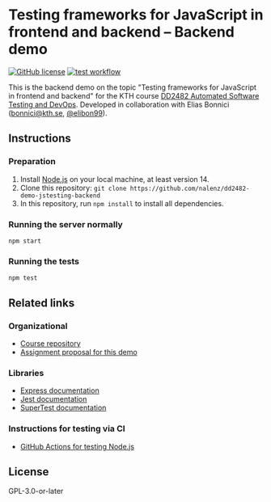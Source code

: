 # Testing frameworks for JavaScript in frontend and backend – Backend demo

[![GitHub license](https://img.shields.io/github/license/nalenz/dd2482-demo-jstesting-backend)](https://github.com/nalenz/dd2482-demo-jstesting-backend/blob/main/LICENSE) [![test workflow](https://github.com/nalenz/dd2482-demo-jstesting-backend/actions/workflows/test.yml/badge.svg)](https://github.com/nalenz/dd2482-demo-jstesting-backend/actions/workflows/test.yml)

This is the backend demo on the topic "Testing frameworks for JavaScript in frontend and backend" for the KTH course [DD2482 Automated Software Testing and DevOps](https://www.kth.se/student/kurser/kurs/DD2482?l=en). Developed in collaboration with Elias Bonnici (bonnici@kth.se, [@elibon99](https://github.com/elibon99)).

## Instructions

### Preparation

1. Install [Node.js](https://nodejs.org/en/) on your local machine, at least version 14.
2. Clone this repository: `git clone https://github.com/nalenz/dd2482-demo-jstesting-backend`
3. In this repository, run `npm install` to install all dependencies.

### Running the server normally

```
npm start
```

### Running the tests

```
npm test
```

## Related links

### Organizational

- [Course repository](https://github.com/KTH/devops-course)
- [Assignment proposal for this demo](https://github.com/KTH/devops-course/pull/1594)

### Libraries

- [Express documentation](https://expressjs.com)
- [Jest documentation](https://jestjs.io)
- [SuperTest documentation](https://github.com/visionmedia/supertest)

### Instructions for testing via CI

- [GitHub Actions for testing Node.js](https://docs.github.com/en/actions/automating-builds-and-tests/building-and-testing-nodejs-or-python)

## License

GPL-3.0-or-later
